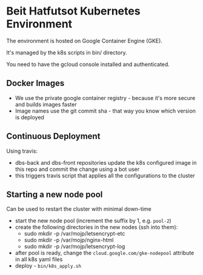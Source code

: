 # Beit Hatfutsot Kubernetes Environment

The environment is hosted on Google Container Engine (GKE).

It's managed by the k8s scripts in bin/ directory.

You need to have the gcloud console installed and authenticated.

## Docker Images

* We use the private google container registry - because it's more secure and builds images faster
* Image names use the git commit sha - that way you know which version is deployed

## Continuous Deployment

Using travis:

* dbs-back and dbs-front repositories update the k8s configured image in this repo and commit the change using a bot user
* this triggers travis script that applies all the configurations to the cluster

## Starting a new node pool

Can be used to restart the cluster with minimal down-time

* start the new node pool (increment the suffix by 1, e.g. `pool-2`)
* create the following directories in the new nodes (ssh into them):
  * sudo mkdir -p /var/mojp/letsencrypt-etc
  * sudo mkdir -p /var/mojp/nginx-html
  * sudo mkdir -p /var/mojp/letsencrypt-log
* after pool is ready, change the `cloud.google.com/gke-nodepool` attribute in all k8s yaml files
* deploy - `bin/k8s_apply.sh`
